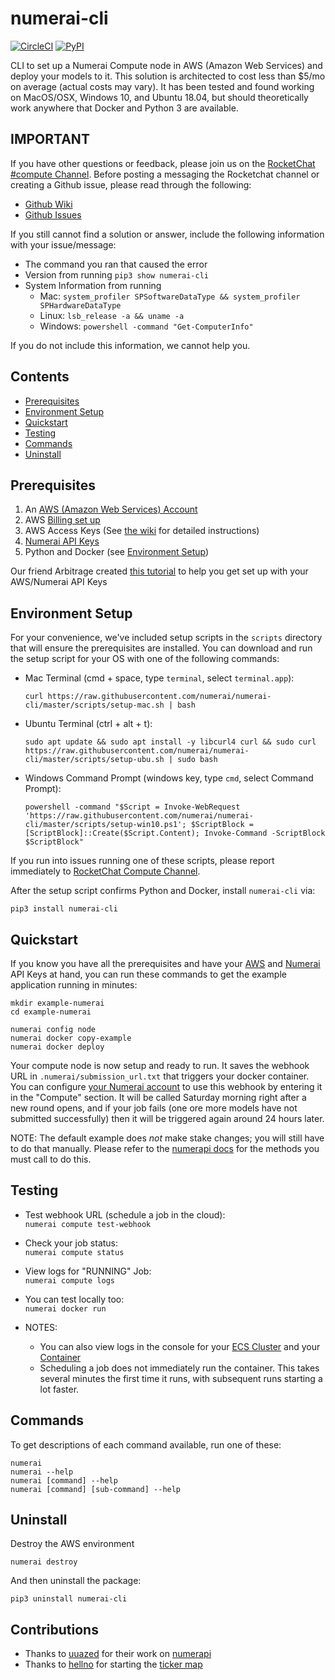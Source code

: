 # numerai-cli

[![CircleCI](https://circleci.com/gh/numerai/numerai-cli.svg?style=svg)](https://circleci.com/gh/numerai/numerai-cli)
[![PyPI](https://img.shields.io/pypi/v/numerai-cli.svg?color=brightgreen)](https://pypi.org/project/numerai-cli/)

CLI to set up a Numerai Compute node in AWS (Amazon Web Services) and deploy your models to it. 
This solution is architected to cost less than $5/mo on average (actual costs may vary).
It has been tested and found working on MacOS/OSX, Windows 10, and Ubuntu 18.04, 
but should theoretically work anywhere that Docker and Python 3 are available.

## IMPORTANT
If you have other questions or feedback, please join us on the 
[RocketChat #compute Channel](https://community.numer.ai/channel/compute).
Before posting a messaging the Rocketchat channel or creating a Github issue, please read through the following:
- [Github Wiki](https://github.com/numerai/numerai-cli/wiki)
- [Github Issues](https://github.com/numerai/numerai-cli/issues)

If you still cannot find a solution or answer, include the following information with your issue/message:

- The command you ran that caused the error
- Version from running `pip3 show numerai-cli`
- System Information from running
    - Mac: `system_profiler SPSoftwareDataType && system_profiler SPHardwareDataType`
    - Linux: `lsb_release -a && uname -a`
    - Windows: `powershell -command "Get-ComputerInfo"`
  
If you do not include this information, we cannot help you.


## Contents
- [Prerequisites](#prerequisites)
- [Environment Setup](#environment-setup)
- [Quickstart](#quickstart)
- [Testing](#testing)
- [Commands](#commands)
- [Uninstall](#uninstall)


## Prerequisites
1.  An [AWS (Amazon Web Services) Account](https://portal.aws.amazon.com/billing/signup)
2.  AWS [Billing set up](https://console.aws.amazon.com/billing/home?#/paymentmethods)
3.  AWS Access Keys (See [the wiki](https://github.com/numerai/numerai-cli/wiki/Prerequisites-Help) for detailed instructions)
4.  [Numerai API Keys](https://numer.ai/account)
5.  Python and Docker (see [Environment Setup](#environment-setup))

Our friend Arbitrage created [this tutorial](https://www.youtube.com/watch?v=YFgXMpQszpM&feature=youtu.be)
to help you get set up with your AWS/Numerai API Keys


## Environment Setup

For your convenience, we've included setup scripts in the `scripts` directory that will ensure the prerequisites are installed.
You can download and run the setup script for your OS with one of the following commands:

- Mac Terminal (cmd + space, type `terminal`, select `terminal.app`):
    ```
    curl https://raw.githubusercontent.com/numerai/numerai-cli/master/scripts/setup-mac.sh | bash
    ```

- Ubuntu Terminal (ctrl + alt + t):
    ```
    sudo apt update && sudo apt install -y libcurl4 curl && sudo curl https://raw.githubusercontent.com/numerai/numerai-cli/master/scripts/setup-ubu.sh | sudo bash
    ```

- Windows Command Prompt (windows key, type `cmd`, select Command Prompt):
    ```
    powershell -command "$Script = Invoke-WebRequest 'https://raw.githubusercontent.com/numerai/numerai-cli/master/scripts/setup-win10.ps1'; $ScriptBlock = [ScriptBlock]::Create($Script.Content); Invoke-Command -ScriptBlock $ScriptBlock"
    ```
If you run into issues running one of these scripts, please report immediately to [RocketChat Compute Channel](https://community.numer.ai/channel/compute).


After the setup script confirms Python and Docker, install `numerai-cli` via:
```
pip3 install numerai-cli
```


## Quickstart

If you know you have all the prerequisites and have your [AWS](#aws) and [Numerai](#numerai-api-key) API Keys at hand,
you can run these commands to get the example application running in minutes:

```
mkdir example-numerai
cd example-numerai

numerai config node
numerai docker copy-example
numerai docker deploy
```

Your compute node is now setup and ready to run. It saves the webhook URL in `.numerai/submission_url.txt` that triggers your docker container. 
You can configure [your Numerai account](https://numer.ai/account) to use this webhook by entering it in the "Compute" section.
It will be called Saturday morning right after a new round opens, and if your job fails (one ore more models have not submitted successfully) 
then it will be triggered again around 24 hours later.

NOTE: The default example does _not_ make stake changes; you will still have to do that manually.
Please refer to the [numerapi docs](https://numerapi.readthedocs.io/en/latest/api/numerapi.html#module-numerapi.numerapi)
for the methods you must call to do this.

## Testing

- Test webhook URL (schedule a job in the cloud):   
  `numerai compute test-webhook`
  

- Check your job status:    
  `numerai compute status`
  

- View logs for "RUNNING" Job:  
  `numerai compute logs`


- You can test locally too:  
  `numerai docker run`


- NOTES:
    - You can also view logs in the console for your [ECS Cluster](https://console.aws.amazon.com/ecs/home?#/clusters/numerai-submission-ecs-cluster/tasks)
    and your [Container](https://console.aws.amazon.com/cloudwatch/home?#logStream:group=/fargate/service/numerai-submission)
    - Scheduling a job does not immediately run the container.
    This takes several minutes the first time it runs, with subsequent runs starting a lot faster.
      


## Commands
To get descriptions of each command available, run one of these:
```
numerai
numerai --help
numerai [command] --help
numerai [command] [sub-command] --help
```

      
## Uninstall
Destroy the AWS environment
```
numerai destroy
```

And then uninstall the package:
```
pip3 uninstall numerai-cli
```




## Contributions

- Thanks to [uuazed](https://github.com/uuazed) for their work on [numerapi](https://github.com/uuazed/numerapi)
- Thanks to [hellno](https://github.com/hellno) for starting the [ticker map](https://github.com/hellno/numerai-signals-tickermap)